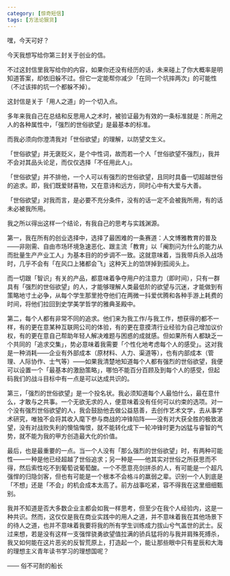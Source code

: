 ```yaml
---
category: [惊奇短信]
tags: [方法论狠货]
---
```


嘿，今天可好？

今天我想写给你第三封关于创业的信。

不过这封信里我写给你的内容，如果你还没有经历的话，未来碰上了你大概率是明知道答案，却依旧躲不过。但它一定能帮你减少「在同一个坑摔两次」的可能性（不过该摔的坑一个都躲不掉）。

这封信是关于「用人之道」的一个切入点。

多年来我自己在总结和反思用人之术时，被验证最为有效的一条标准就是：所用之人的各种属性中，「强烈的世俗欲望」是最基本的标准。

而我必须向你澄清我对「世俗欲望」的理解，以防望文生义。

「世俗欲望」并无褒贬义，是个中性词，故而若一个人「世俗欲望不强烈」，我并不会对其品头论足，而仅仅选择「不任用此人」。

「世俗欲望」并不排他，一个人可以有强烈的世俗欲望，且同时具备一切超越世俗的追求。即，我们既爱财喜物，又在意诗和远方，同时心中有大爱与大善。

「世俗欲望」对我而言，是必要不充分条件，没有的话一定不会被我所用，有的话未必被我所用。

我之所以得出这样一个结论，有我自己的思考与实践渊源。

第一，我在所有的创业选择中，选择了最困难的一条赛道：人文博雅教育的普及——非刚需、自由市场环境急速恶化、跟主流「教育」以「阉割问为什么的能力从而批量生产产业工人」为基本目的的步调不一致。这就意味着，当我带兵杀入战场时，几乎不会有「在风口上猪都会飞」这种天上的馅饼掉到孤阅头上。

而一切跟「智识」有关的产品，都意味着争夺用户的注意力（即时间），只有一群具有「强烈的世俗欲望」的人，才能够理解人类最低阶的欲望与沉迷，才能做到有策略地寸土必争，从每个学生那里抢夺他们在两微一抖爱优腾和各种手游上耗费的时间，将他们拉回到史学美学哲学的雅典圣殿中。

第二，每个人都有非常不同的追求。他们来为我工作/与我工作，想获得的都不一样，有的更在意某种互联网公司的体验，有的更在意摸清行业经验为自己增加议价权，有的更在意自己帮助年轻人解决难题与困惑的成就感。但如果所有人都缺乏一个共同的「追求交集」，势必意味着我需要「个性化地考虑每个人的感受」。这对我是一种消耗——企业有外部成本（原材料、人力、渠道等），也有内部成本（管理、人际协作、士气等）——如果我清楚地知道每个人都有强烈的世俗欲望，我便可以设置一个「最基本的激励策略」，哪怕不能百分百顾及到每个人的感受，但起码我们的战斗目标中有一点是可以达成共识的。

第三，「强烈的世俗欲望」是一个投名状。我必须知道每个人最怕什么，最在意什么，才敢与之共事。一个无欲无求的人，便意味着没有任何可以约束的选项。对一个没有强烈世俗欲望的人，我会鼓励他去做公益慈善，去创作艺术文学，去从事学术研究，唯独不会将其收入麾下参与商战的冲锋陷阵——没有对大获全胜的极致渴望，没有对战败失利的懊恼悔恨，就不能转化成下一轮冲锋时更为凶猛与睿智的气势，就不能为我的甲方创造最大化的价值。

最后，也是最重要的一点。当一个人没有「那么强烈的世俗欲望」时，有两种可能性——一种是他已经超越了世俗追求；另一种是——他其实对世俗之所获思而不得，然后索性吃不到葡萄说葡萄酸。一个不愿意亮剑拼杀的人，有可能是一个超凡强悍的归隐剑客，但也有可能是一个根本不会格斗的羸弱之辈。识别一个人到底是「不想」还是「不会」的机会成本太高了。前方战事吃紧，容不得我在这里细细甄别。

我并不知道是否大多数企业主都会如我一样思考，但至少在我个人经验内，这是一种共识。然而，这仅仅是我在商业实践中的用人之道，并不意味着我在其他场景下的待人之道，也并不意味着我要将我的所有学生训练成力拔山兮气盖世的武士。反过来想，若是没有这样一支强悍骁勇欲望值拉满的骄兵猛将的与我并肩殊死搏杀，我又如何能在这片恶劣的反智荒原上，打造起一个，能让那些眼中只有星辰和大海的理想主义青年读书学习的理想国呢？

—— 俗不可耐的船长
